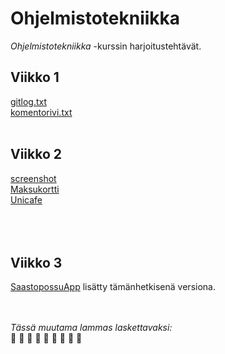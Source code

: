 # Ohjelmistotekniikka

*Ohjelmistotekniikka* -kurssin harjoitustehtävät. 

## Viikko 1  
 [gitlog.txt](https://github.com/skuuu/ot-harjoitustyo/blob/master/laskarit/viikko1/gitlog.txt)  
 [komentorivi.txt](https://github.com/skuuu/ot-harjoitustyo/blob/master/laskarit/viikko1/komentorivi.txt)
 <br/>
 <br/>

## Viikko 2  
 [screenshot](https://github.com/skuuu/ot-harjoitustyo/blob/master/laskarit/viikko2/Screenshot%20viikko2.jpg)  
 [Maksukortti](https://github.com/skuuu/ot-harjoitustyo/tree/master/laskarit/viikko2/Maksukortti)  
 [Unicafe](https://github.com/skuuu/ot-harjoitustyo/tree/master/laskarit/viikko2/Unicafe)  
 <br/>
 <br/>
 <br/>
 
 
 ## Viikko 3  
 [SaastopossuApp](https://github.com/skuuu/ot-harjoitustyo/tree/master/harjoitustyo/Saastopossu)
 lisätty tämänhetkisenä versiona.
 <br/>
 <br/>
 <br/>
 
*Tässä muutama lammas laskettavaksi:*  
:sheep: :sheep: :sheep: :sheep: :sheep: :sheep: :sheep: :sheep: 
:sheep:
